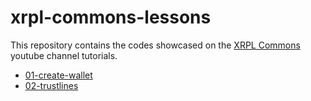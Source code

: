 # xrpl-commons-lessons

This repository contains the codes showcased on the [XRPL Commons](https://www.youtube.com/@XRPLCommons/featured) youtube channel tutorials.

- [01-create-wallet](./01-create-wallet/)
- [02-trustlines](./02-trustlines/)
